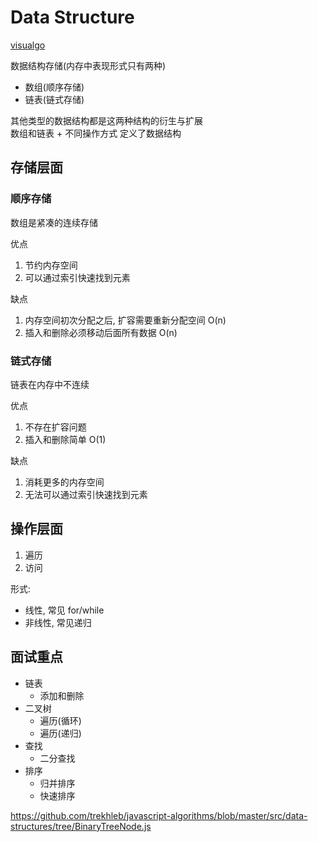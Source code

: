 # Data Structure

[visualgo](https://visualgo.net/zh)

数据结构存储(内存中表现形式只有两种)

- 数组(顺序存储)
- 链表(链式存储)

其他类型的数据结构都是这两种结构的衍生与扩展  
数组和链表 + 不同操作方式 定义了数据结构

## 存储层面

### 顺序存储

数组是紧凑的连续存储

优点

1. 节约内存空间
2. 可以通过索引快速找到元素

缺点

1. 内存空间初次分配之后, 扩容需要重新分配空间 O(n)
2. 插入和删除必须移动后面所有数据 O(n)

### 链式存储

链表在内存中不连续

优点

1. 不存在扩容问题
2. 插入和删除简单 O(1)

缺点

1. 消耗更多的内存空间
2. 无法可以通过索引快速找到元素

## 操作层面

1. 遍历
2. 访问

形式:

- 线性, 常见 for/while
- 非线性, 常见递归

## 面试重点

- 链表
  - 添加和删除
- 二叉树
  - 遍历(循环)
  - 遍历(递归)
- 查找
  - 二分查找
- 排序
  - 归并排序
  - 快速排序

https://github.com/trekhleb/javascript-algorithms/blob/master/src/data-structures/tree/BinaryTreeNode.js